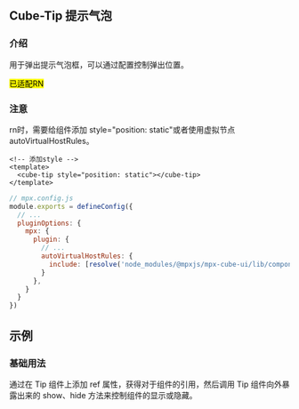 ## Cube-Tip 提示气泡

<card>

### 介绍

用于弹出提示气泡框，可以通过配置控制弹出位置。

<mark>已适配RN</mark>

### 注意

rn时，需要给组件添加 style="position: static"或者使用虚拟节点 autoVirtualHostRules。

```vue
<!-- 添加style -->
<template>
  <cube-tip style="position: static"></cube-tip>
</template>
```

```js
// mpx.config.js
module.exports = defineConfig({
  // ...
  pluginOptions: {
    mpx: {
      plugin: {
        // ...
        autoVirtualHostRules: {
          include: [resolve('node_modules/@mpxjs/mpx-cube-ui/lib/components/tip/index.mpx')]
        }
      },
    }
  }
})
```

</card>

## 示例

<card>

### 基础用法

通过在 Tip 组件上添加 ref 属性，获得对于组件的引用，然后调用 Tip 组件向外暴露出来的 show、hide 方法来控制组件的显示或隐藏。

<!-- @example: tip -->

</card>

